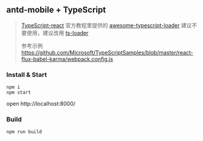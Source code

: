 
## antd-mobile + TypeScript

> [TypeScript-react](https://www.typescriptlang.org/docs/handbook/react-&-webpack.html)
官方教程里提供的 [awesome-typescript-loader](https://www.npmjs.com/package/awesome-typescript-loader)
建议不要使用，建议改用 [ts-loader](https://www.npmjs.com/package/ts-loader)
>
> 参考示例 https://github.com/Microsoft/TypeScriptSamples/blob/master/react-flux-babel-karma/webpack.config.js

### Install & Start

```shell
npm i
npm start
```

open http://localhost:8000/

### Build

```
npm run build
```
